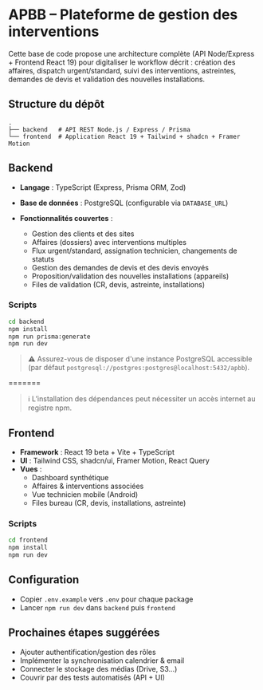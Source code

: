 # APBB – Plateforme de gestion des interventions

Cette base de code propose une architecture complète (API Node/Express + Frontend React 19) pour digitaliser le workflow décrit :
création des affaires, dispatch urgent/standard, suivi des interventions, astreintes, demandes de devis et validation des nouvelles installations.

## Structure du dépôt

```
.
├── backend   # API REST Node.js / Express / Prisma
└── frontend  # Application React 19 + Tailwind + shadcn + Framer Motion
```

## Backend

- **Langage** : TypeScript (Express, Prisma ORM, Zod)

- **Base de données** : PostgreSQL (configurable via `DATABASE_URL`)

- **Fonctionnalités couvertes** :
  - Gestion des clients et des sites
  - Affaires (dossiers) avec interventions multiples
  - Flux urgent/standard, assignation technicien, changements de statuts
  - Gestion des demandes de devis et des devis envoyés
  - Proposition/validation des nouvelles installations (appareils)
  - Files de validation (CR, devis, astreinte, installations)

### Scripts

```bash
cd backend
npm install
npm run prisma:generate
npm run dev
```


> ⚠️ Assurez-vous de disposer d'une instance PostgreSQL accessible (par défaut `postgresql://postgres:postgres@localhost:5432/apbb`).

=======

> ℹ️ L’installation des dépendances peut nécessiter un accès internet au registre npm.

## Frontend

- **Framework** : React 19 beta + Vite + TypeScript
- **UI** : Tailwind CSS, shadcn/ui, Framer Motion, React Query
- **Vues** :
  - Dashboard synthétique
  - Affaires & interventions associées
  - Vue technicien mobile (Android)
  - Files bureau (CR, devis, installations, astreinte)

### Scripts

```bash
cd frontend
npm install
npm run dev
```

## Configuration

- Copier `.env.example` vers `.env` pour chaque package
- Lancer `npm run dev` dans `backend` puis `frontend`

## Prochaines étapes suggérées

- Ajouter authentification/gestion des rôles
- Implémenter la synchronisation calendrier & email
- Connecter le stockage des médias (Drive, S3…)
- Couvrir par des tests automatisés (API + UI)
